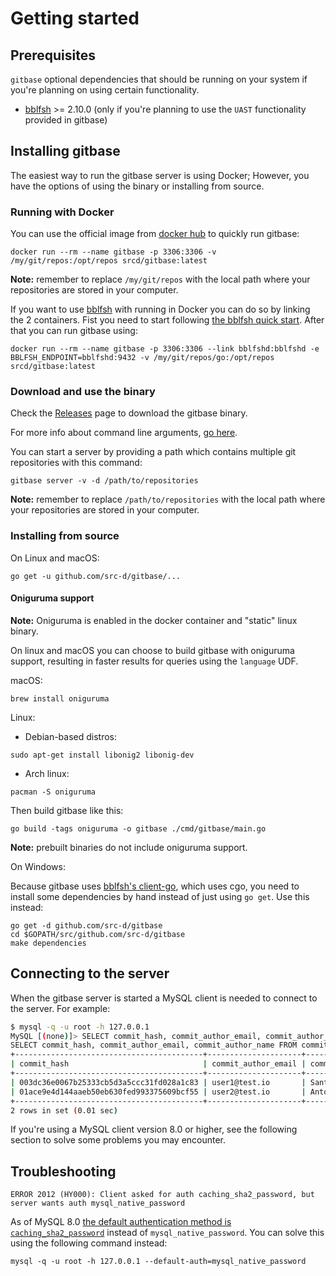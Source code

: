 # Getting started

## Prerequisites

`gitbase` optional dependencies that should be running on your system if you're planning on using certain functionality.

- [bblfsh](https://github.com/bblfsh/bblfshd) >= 2.10.0 (only if you're planning to use the `UAST` functionality provided in gitbase)

## Installing gitbase

The easiest way to run the gitbase server is using Docker; However, you have the options of using the binary or installing from source.

### Running with Docker

You can use the official image from [docker hub](https://hub.docker.com/r/srcd/gitbase/tags/) to quickly run gitbase:
```
docker run --rm --name gitbase -p 3306:3306 -v /my/git/repos:/opt/repos srcd/gitbase:latest
```

**Note:** remember to replace `/my/git/repos` with the local path where your repositories are stored in your computer.

If you want to use [bblfsh](https://github.com/bblfsh/bblfshd) with running in Docker you can do so by linking the 2 containers.
Fist you need to start following [the bblfsh quick start](https://github.com/bblfsh/bblfshd#quick-start). After that you can run gitbase using:
```
docker run --rm --name gitbase -p 3306:3306 --link bblfshd:bblfshd -e BBLFSH_ENDPOINT=bblfshd:9432 -v /my/git/repos/go:/opt/repos srcd/gitbase:latest
```

### Download and use the binary

Check the [Releases](https://github.com/src-d/gitbase/releases) page to download the gitbase binary.

For more info about command line arguments, [go here](/docs/using-gitbase/configuration.md#command-line-arguments).

You can start a server by providing a path which contains multiple git repositories with this command:

```
gitbase server -v -d /path/to/repositories
```

**Note:** remember to replace `/path/to/repositories` with the local path where your repositories are stored in your computer.

### Installing from source

On Linux and macOS:

```
go get -u github.com/src-d/gitbase/...
```

#### Oniguruma support

**Note:** Oniguruma is enabled in the docker container and "static" linux binary.

On linux and macOS you can choose to build gitbase with oniguruma support, resulting in faster results for queries using the `language` UDF.

macOS:

```
brew install oniguruma
```

Linux:

- Debian-based distros:
```
sudo apt-get install libonig2 libonig-dev
```
- Arch linux:
```
pacman -S oniguruma
```

Then build gitbase like this:

```
go build -tags oniguruma -o gitbase ./cmd/gitbase/main.go
```

**Note:** prebuilt binaries do not include oniguruma support.

On Windows:

Because gitbase uses [bblfsh's client-go](https://github.com/bblfsh/client-go), which uses cgo, you need to install some dependencies by hand instead of just using `go get`. Use this instead:

```
go get -d github.com/src-d/gitbase
cd $GOPATH/src/github.com/src-d/gitbase
make dependencies
```

## Connecting to the server

When the gitbase server is started a MySQL client is needed to connect to the server. For example:

```bash
$ mysql -q -u root -h 127.0.0.1
MySQL [(none)]> SELECT commit_hash, commit_author_email, commit_author_name FROM commits LIMIT 2;
SELECT commit_hash, commit_author_email, commit_author_name FROM commits LIMIT 2;
+------------------------------------------+---------------------+-----------------------+
| commit_hash                              | commit_author_email | commit_author_name    |
+------------------------------------------+---------------------+-----------------------+
| 003dc36e0067b25333cb5d3a5ccc31fd028a1c83 | user1@test.io       | Santiago M. Mola      |
| 01ace9e4d144aaeb50eb630fed993375609bcf55 | user2@test.io       | Antonio Navarro Perez |
+------------------------------------------+---------------------+-----------------------+
2 rows in set (0.01 sec)
```

If you're using a MySQL client version 8.0 or higher, see the following section to solve some problems you may encounter.

## Troubleshooting

```
ERROR 2012 (HY000): Client asked for auth caching_sha2_password, but server wants auth mysql_native_password
```

As of MySQL 8.0 [the default authentication method is `caching_sha2_password`](https://dev.mysql.com/doc/refman/8.0/en/caching-sha2-pluggable-authentication.html) instead of `mysql_native_password`. You can solve this using the following command instead:

```
mysql -q -u root -h 127.0.0.1 --default-auth=mysql_native_password
```

